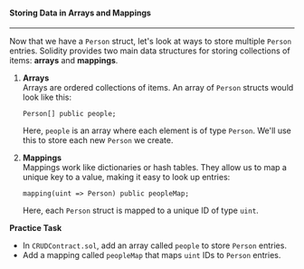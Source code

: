 #### Storing Data in Arrays and Mappings

---

Now that we have a `Person` struct, let's look at ways to store multiple `Person` entries. Solidity provides two main data structures for storing collections of items: **arrays** and **mappings**.

1.  **Arrays**\
    Arrays are ordered collections of items. An array of `Person` structs would look like this:

    `Person[] public people;`

    Here, `people` is an array where each element is of type `Person`. We'll use this to store each new `Person` we create.

2.  **Mappings**\
    Mappings work like dictionaries or hash tables. They allow us to map a unique key to a value, making it easy to look up entries:

    `mapping(uint => Person) public peopleMap;`

    Here, each `Person` struct is mapped to a unique ID of type `uint`.

**Practice Task**

- In `CRUDContract.sol`, add an array called `people` to store `Person` entries.
- Add a mapping called `peopleMap` that maps `uint` IDs to `Person` entries.
